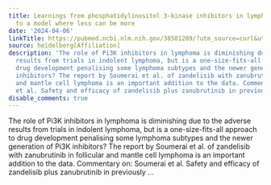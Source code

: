 ```yaml
---
title: Learnings from phosphatidylinositol 3-kinase inhibitors in lymphoma-Moving
  to a model where less can be more
date: '2024-04-06'
linkTitle: https://pubmed.ncbi.nlm.nih.gov/38581289/?utm_source=curl&utm_medium=rss&utm_campaign=pubmed-2&utm_content=1FakS-2QOkCT8HsMOQP1bCRQ4YzyumYOmxmF0moLsQ3dFB1E9V&fc=20220326224207&ff=20240407180650&v=2.18.0.post9+e462414
source: heidelberg[Affiliation]
description: 'The role of Pi3K inhibitors in lymphoma is diminishing due to the adverse
  results from trials in indolent lymphoma, but is a one-size-fits-all approach to
  drug development penalising some lymphoma subtypes and the newer generation of Pi3K
  inhibitors? The report by Soumerai et al. of zandelisib with zanubrutinib in follicular
  and mantle cell lymphoma is an important addition to the data. Commentary on: Soumerai
  et al. Safety and efficacy of zandelisib plus zanubrutinib in previously ...'
disable_comments: true
---
```

The role of Pi3K inhibitors in lymphoma is diminishing due to the adverse results from trials in indolent lymphoma, but is a one-size-fits-all approach to drug development penalising some lymphoma subtypes and the newer generation of Pi3K inhibitors? The report by Soumerai et al. of zandelisib with zanubrutinib in follicular and mantle cell lymphoma is an important addition to the data. Commentary on: Soumerai et al. Safety and efficacy of zandelisib plus zanubrutinib in previously ...